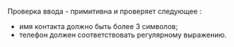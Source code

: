 Проверка ввода - примитивна и проверяет следующее :
  * имя контакта должно быть более 3 символов;
  * телефон должен соответствовать регулярному выражению.